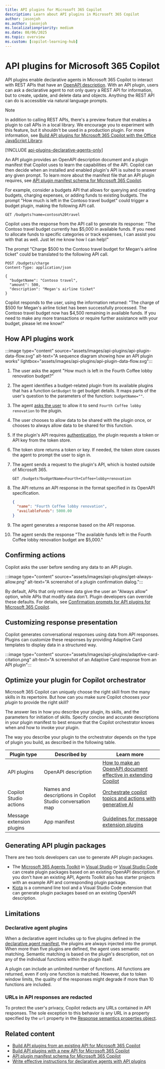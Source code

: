 ```yaml
---
title: API plugins for Microsoft 365 Copilot
description: Learn about API plugins in Microsoft 365 Copilot
author: jasonjoh
ms.author: jasonjoh
ms.localizationpriority: medium
ms.date: 08/06/2025
ms.topic: overview
ms.custom: [copilot-learning-hub]
---
```


# API plugins for Microsoft 365 Copilot

API plugins enable declarative agents in Microsoft 365 Copilot to interact with REST APIs that have an [OpenAPI description](https://www.openapis.org/what-is-openapi). With an API plugin, users can ask a declarative agent to not only query a REST API for information, but to create, update, and delete data and objects. Anything the REST API can do is accessible via natural language prompts.

> [!NOTE]
> In addition to calling REST APIs, there's a preview feature that enables a plugin to call APIs in a local library. We encourage you to experiment with this feature, but it shouldn't be used in a production plugin. For more information, see [Build API plugins for Microsoft 365 Copilot with the Office JavaScript Library](build-api-plugins-local-office-api.md).

[!INCLUDE [api-plugins-declarative-agents-only](includes/api-plugins-declarative-agents-only.md)]

An API plugin provides an OpenAPI description document and a plugin manifest that Copilot uses to learn the capabilities of the API. Copilot can then decide when an installed and enabled plugin's API is suited to answer any given prompt. To learn more about the manifest file that an API plugin requires, see [API plugin manifest schema for Microsoft 365 Copilot](./api-plugin-manifest.md).

For example, consider a budgets API that allows for querying and creating budgets, charging expenses, or adding funds to existing budgets. The prompt "How much is left in the Contoso travel budget" could trigger a budget plugin, making the following API call.

```http
GET /budgets?name=contoso%20travel
```

Copilot uses the response from the API call to generate its response: "The Contoso travel budget currently has $5,000 in available funds. If you need to allocate funds to specific categories or track expenses, I can assist you with that as well. Just let me know how I can help!"

The prompt "Charge $500 to the Contoso travel budget for Megan's airline ticket" could be translated to the following API call.

```http
POST /budgets/charge
Content-Type: application/json

{
  "budgetName": "Contoso travel",
  "amount": 500,
  "description": "Megan's airline ticket"
}
```

Copilot responds to the user, using the information returned: "The charge of $500 for Megan's airline ticket has been successfully processed. The Contoso travel budget now has $4,500 remaining in available funds. If you need to make any more transactions or require further assistance with your budget, please let me know!"

## How API plugins work

:::image type="content" source="assets/images/api-plugins/api-plugin-data-flow.svg" alt-text="A sequence diagram showing how an API plugin works" lightbox="assets/images/api-plugins/api-plugin-data-flow.svg":::

1. The user asks the agent "How much is left in the Fourth Coffee lobby renovation budget?"
1. The agent identifies a budget-related plugin from its available plugins that has a function `GetBudget` to get budget details. It maps parts of the user's question to the parameters of the function: `budgetName=""`.
1. The agent [asks the user](#confirming-actions) to allow it to send `Fourth Coffee lobby renovation` to the plugin.
1. The user chooses to allow data to be shared with the plugin once, or chooses to always allow data to be shared for this function.
1. If the plugin's API requires [authentication](api-plugin-authentication.md), the plugin requests a token or API key from the token store.
1. The token store returns a token or key. If needed, the token store causes the agent to prompt the user to sign in.
1. The agent sends a request to the plugin's API, which is hosted outside of Microsoft 365.

    ```http
    GET /budgets?budgetName=Fourth+Coffee+lobby+renovation
    ```

1. The API returns an API response in the format specified in its OpenAPI specification.

    ```json
    {
      "name": "Fourth Coffee lobby renovation",
      "availableFunds": 5000.00
    }
    ```

1. The agent generates a response based on the API response.
1. The agent sends the response "The available funds left in the Fourth Coffee lobby renovation budget are $5,000."

## Confirming actions

Copilot asks the user before sending any data to an API plugin.

:::image type="content" source="assets/images/api-plugins/get-always-allow.png" alt-text="A screenshot of a plugin confirmation dialog.":::

By default, APIs that only retrieve data give the user an "Always allow" option, while APIs that modify data don't. Plugin developers can override these defaults. For details, see [Confirmation prompts for API plugins for Microsoft 365 Copilot](api-plugin-confirmation-prompts.md).

## Customizing response presentation

Copilot generates conversational responses using data from API responses. Plugins can customize these responses by providing Adaptive Card templates to display data in a structured way.

:::image type="content" source="assets/images/api-plugins/adaptive-card-citation.png" alt-text="A screenshot of an Adaptive Card response from an API plugin":::

## Optimize your plugin for Copilot orchestrator

Microsoft 365 Copilot can uniquely choose the right skill from the many skills in its repertoire. But how can you make sure Copilot chooses _your plugin_ to provide the right skill?

The answer lies in how you describe your plugin, its skills, and the parameters for initiation of skills. Specify concise and accurate descriptions in your plugin manifest to best ensure that the Copilot orchestrator knows when and how to invoke your plugin.

The way you describe your plugin to the orchestrator depends on the type of plugin you build, as described in the following table.

| Plugin type  | Described by | Learn more|
|----------|-----------|------------|
|API plugins |  OpenAPI description | [How to make an OpenAPI document effective in extending Copilot](./openapi-document-guidance.md) |
| Copilot Studio actions | Names and descriptions in Copilot Studio conversation map | [Orchestrate copilot topics and actions with generative AI](/microsoft-copilot-studio/advanced-generative-actions)  |
| Message extension plugins | App manifest   | [Guidelines for message extension plugins](/microsoftteams/platform/messaging-extensions/high-quality-message-extension?context=/microsoft-365-copilot/extensibility/context) |

## Generating API plugin packages

There are two tools developers can use to generate API plugin packages.

- The [Microsoft 365 Agents Toolkit](https://aka.ms/M365AgentsToolkit) in [Visual Studio](https://visualstudio.microsoft.com/) or [Visual Studio Code](https://code.visualstudio.com/) can create plugin packages based on an existing OpenAPI description. If you don't have an existing API, Agents Toolkit also has starter projects with an example API and corresponding plugin package.
- [Kiota](/openapi/kiota/overview) is a command line tool and a Visual Studio Code extension that can generate plugin packages based on an existing OpenAPI description.

## Limitations

### Declarative agent plugins

When a declarative agent includes up to five plugins defined in the [declarative agent manifest](declarative-agent-manifest-1.5.md), the plugins are always injected into the prompt. When more than five plugins are defined, the agent uses semantic matching. Semantic matching is based on the plugin's description, not on any of the individual functions within the plugin itself.

A plugin can include an unlimited number of functions. All functions are returned, even if only one function is matched. However, due to token window limits, the quality of the responses might degrade if more than 10 functions are included.

### URLs in API responses are redacted

To protect the user's privacy, Copilot redacts any URLs contained in API responses. The sole exception to this behavior is any URL in a property specified by the `url` property in the [Response semantics properties object](api-plugin-manifest.md#response-semantics-properties-object).

## Related content

- [Build API plugins from an existing API for Microsoft 365 Copilot](build-api-plugins-existing-api.md)
- [Build API plugins with a new API for Microsoft 365 Copilot](build-api-plugins-new-api.md)
- [API plugin manifest schema for Microsoft 365 Copilot](./api-plugin-manifest.md)
- [Write effective instructions for declarative agents with API plugins](instructions-api-plugins.md)
